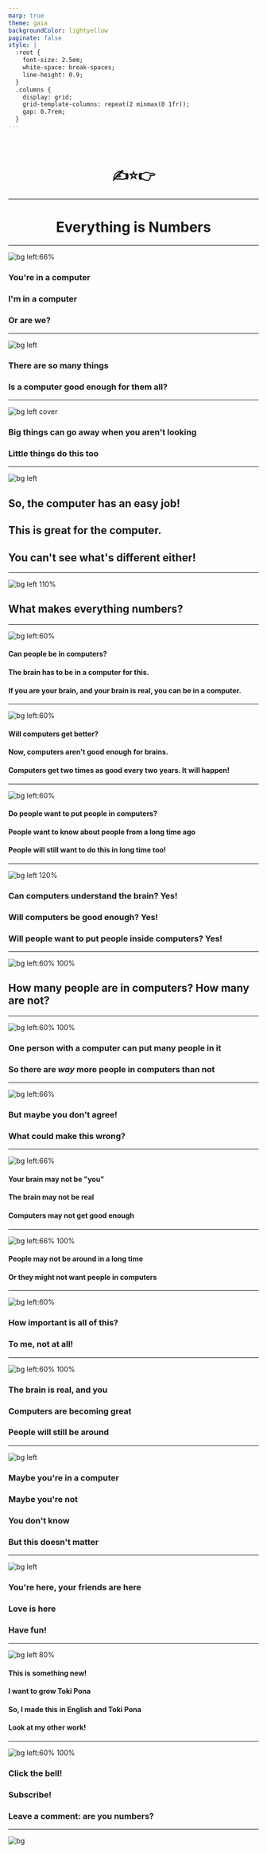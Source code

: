 ```yaml
---
marp: true
theme: gaia
backgroundColor: lightyellow
paginate: false
style: |
  :root {
    font-size: 2.5em;
    white-space: break-spaces;
    line-height: 0.9;
  }
  .columns {
    display: grid;
    grid-template-columns: repeat(2 minmax(0 1fr));
    gap: 0.7rem;
  }
---
```


<!-- i introduce myself -->

<center>

<br/>

# ✍️⭐👉

</center>

---

<!-- i introduce the Fun -->

<center>

# Everything is Numbers

</center>

---

<!-- i offer a moment to argue -->

![bg left:66%](./nanpa/me_in_computer.png)

### You're in a computer

### I'm in a computer

### Or are we?

---

<!-- there are so many things -->

![bg left](./nanpa/many_things.png)

### There are so many things

### Is a computer good enough for them all?

---

<!-- but the things can hide -->

![bg left cover](./nanpa/things_missing.png)

### Big things can go away when you aren't looking

### Little things do this too

---

<!-- computers like the small work -->

![bg left](./nanpa/smiling_computer.png)

## So, the computer has an easy job!

## This is great for the computer.

## You can't see what's different either!

---

<!-- seme li nanpa e ale -->

![bg left 110%](./nanpa/confused.jpg)

## What makes everything numbers?

---

<!-- reason 1 -->

![bg left:60%](./nanpa/brain.jpg)

#### Can people be in computers?

#### The brain has to be in a computer for this.

#### If you are your brain, and your brain is real, you can be in a computer.

---

![bg left:60%](./nanpa/powerful.jpg)

<!-- reason 2 -->

#### Will computers get better?

#### Now, computers aren't good enough for brains.

#### Computers get two times as good every two years. It will happen!

---

![bg left:60%](./nanpa/future.jpg)

<!-- reason 3 -->

#### Do people want to put people in computers?

#### People want to know about people from a long time ago

#### People will still want to do this in long time too!

---

<!-- review reasoning -->

![bg left 120%](./nanpa/review.jpg)

### Can computers understand the brain? Yes!

### Will computers be good enough? Yes!

### Will people want to put people inside computers? Yes!

---

![bg left:60% 100%](./nanpa/abacus.jpg)

## How many people are in computers? How many are not?

---

<!-- argument in favor of ^ -->

![bg left:60% 100%](./nanpa/calculator.jpg)

### One person with a computer can put many people in it

### So there are _way_ more people in computers than not

---

<!-- fight -->

![bg left:66%](./nanpa/boxing.jpg)

### But maybe you don't agree!

### What could make this wrong?

---

<!-- counterarguments -->

![bg left:66%](./nanpa/weak.jpg)

#### Your brain may not be "you"

#### The brain may not be real

#### Computers may not get good enough

---

<!-- still -->

![bg left:66% 100%](./nanpa/street.jpg)

#### People may not be around in a long time

#### Or they might not want people in computers

---

![bg left:60%](./nanpa/what.webp)

### How important is all of this?

### To me, not at all!

---

<!-- but fuck all the counterarguments -->

![bg left:60% 100%](./nanpa/great.jpg)

### The brain is real, and you

### Computers are becoming great

### People will still be around

---

<!-- pilin sina li seme lon ken ilo? -->

![bg left](./nanpa/despair.webp)

### Maybe you're in a computer

### Maybe you're not

### You don't know

### But this doesn't matter

---

<!-- o awen olin -->

![bg left](./nanpa/heart.jpg)

### You're here, your friends are here

### Love is here

### Have fun!

---

![bg left 80%](./nanpa/tokipona.png)

#### This is something new!

#### I want to grow Toki Pona

#### So, I made this in English and Toki Pona

#### Look at my other work!

---

![bg left:60% 100%](./nanpa/subscribe.png)

### Click the bell!

### Subscribe!

### Leave a comment: are you numbers?

---

![bg](./nanpa/kulupu.png)
